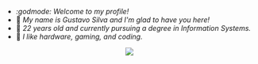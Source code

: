 - *:godmode: Welcome to my profile!*
- :ninja:	*My name is Gustavo Silva and I'm glad to have you here!*
- :adult:	*22 years old and currently pursuing a degree in Information Systems.*
- :space_invader:	*I like hardware, gaming, and coding.*

<p align="center">
  <a href="https://skillicons.dev">
    <img src="https://skillicons.dev/icons?i=html,css,cs,py,java,git" />
  </a>
</p>
